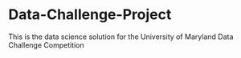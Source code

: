# Data-Challenge-Project
This is the data science solution for the University of Maryland Data Challenge Competition
